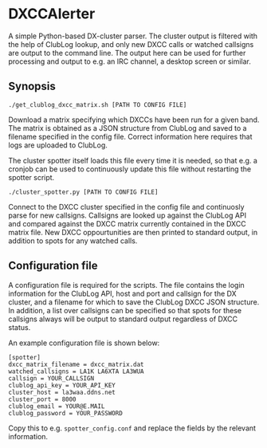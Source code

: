 # DXCCAlerter

A simple Python-based DX-cluster parser. The cluster output is filtered with
the help of ClubLog lookup, and only new DXCC calls or watched callsigns are
output to the command line. The output here can be used for further processing
and output to e.g. an IRC channel, a desktop screen or similar.

Synopsis
--------

`./get_clublog_dxcc_matrix.sh [PATH TO CONFIG FILE]`

Download a matrix specifying which DXCCs have been run for a given band.  The
matrix is obtained as a JSON structure from ClubLog and saved to a filename
specified in the config file. Correct information here requires that logs are
uploaded to ClubLog.

The cluster spotter itself loads this file every time it is needed, so that
e.g. a cronjob can be used to continuously update this file without restarting
the spotter script.

`./cluster_spotter.py [PATH TO CONFIG FILE]`

Connect to the DXCC cluster specified in the config file and continuosly parse
for new callsigns. Callsigns are looked up against the ClubLog API and compared
against the DXCC matrix currently contained in the DXCC matrix file. New DXCC
oppourtunities are then printed to standard output, in addition to spots for
any watched calls.

Configuration file
------------------

A configuration file is required for the scripts. The file contains the login
information for the ClubLog API, host and port and callsign for the DX cluster,
and a filename for which to save the ClubLog DXCC JSON structure. In addition,
a list over callsigns can be specified so that spots for these callsigns always
will be output to standard output regardless of DXCC status.

An example configuration file is shown below:

```
[spotter]
dxcc_matrix_filename = dxcc_matrix.dat
watched_callsigns = LA1K LA6XTA LA3WUA
callsign = YOUR_CALLSIGN
clublog_api_key = YOUR_API_KEY
cluster_host = la3waa.ddns.net
cluster_port = 8000
clublog_email = YOUR@E.MAIL
clublog_password = YOUR_PASSWORD
```

Copy this to e.g. `spotter_config.conf` and replace the fields by the relevant information.
